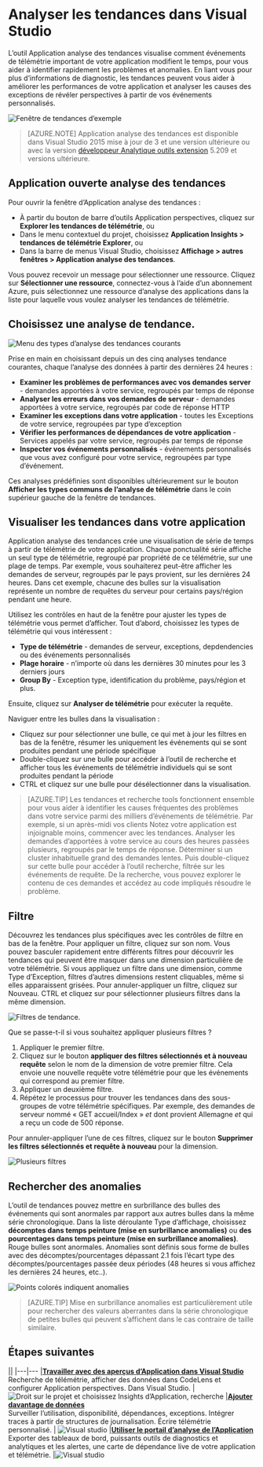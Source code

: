 <properties 
    pageTitle="Analyse des tendances dans Visual Studio | Microsoft Azure" 
    description="Analyser, visualiser et Explorer les tendances dans votre télémétrie Application Insights dans Visual Studio." 
    services="application-insights" 
    documentationCenter=".net"
    authors="numberbycolors" 
    manager="douge"/>

<tags 
    ms.service="application-insights" 
    ms.workload="tbd" 
    ms.tgt_pltfrm="ibiza" 
    ms.devlang="na" 
    ms.topic="get-started-article" 
    ms.date="10/25/2016" 
    ms.author="daviste"/>
    
# <a name="analyzing-trends-in-visual-studio"></a>Analyser les tendances dans Visual Studio

L’outil Application analyse des tendances visualise comment événements de télémétrie important de votre application modifient le temps, pour vous aider à identifier rapidement les problèmes et anomalies. En liant vous pour plus d’informations de diagnostic, les tendances peuvent vous aider à améliorer les performances de votre application et analyser les causes des exceptions de révéler perspectives à partir de vos événements personnalisés.

![Fenêtre de tendances d’exemple](./media/app-insights-visual-studio-trends/app-insights-trends-hero-750.png)

> [AZURE.NOTE] Application analyse des tendances est disponible dans Visual Studio 2015 mise à jour de 3 et une version ultérieure ou avec la version [développeur Analytique outils extension](https://visualstudiogallery.msdn.microsoft.com/82367b81-3f97-4de1-bbf1-eaf52ddc635a) 5.209 et versions ultérieure.

## <a name="open-application-insights-trends"></a>Application ouverte analyse des tendances

Pour ouvrir la fenêtre d’Application analyse des tendances :

* À partir du bouton de barre d’outils Application perspectives, cliquez sur **Explorer les tendances de télémétrie**, ou
* Dans le menu contextuel du projet, choisissez **Application Insights > tendances de télémétrie Explorer**, ou
* Dans la barre de menus Visual Studio, choisissez **Affichage > autres fenêtres > Application analyse des tendances**.

Vous pouvez recevoir un message pour sélectionner une ressource. Cliquez sur **Sélectionner une ressource**, connectez-vous à l’aide d’un abonnement Azure, puis sélectionnez une ressource d’analyse des applications dans la liste pour laquelle vous voulez analyser les tendances de télémétrie.

## <a name="choose-a-trend-analysis"></a>Choisissez une analyse de tendance.

![Menu des types d’analyse des tendances courants](./media/app-insights-visual-studio-trends/app-insights-trends-1-750.png)

Prise en main en choisissant depuis un des cinq analyses tendance courantes, chaque l’analyse des données à partir des dernières 24 heures :

* **Examiner les problèmes de performances avec vos demandes server** - demandes apportées à votre service, regroupés par temps de réponse
* **Analyser les erreurs dans vos demandes de serveur** - demandes apportées à votre service, regroupés par code de réponse HTTP
* **Examiner les exceptions dans votre application** - toutes les Exceptions de votre service, regroupées par type d’exception
* **Vérifier les performances de dépendances de votre application** - Services appelés par votre service, regroupés par temps de réponse
* **Inspecter vos événements personnalisés** - événements personnalisés que vous avez configuré pour votre service, regroupées par type d’événement.

Ces analyses prédéfinies sont disponibles ultérieurement sur le bouton **Afficher les types communs de l’analyse de télémétrie** dans le coin supérieur gauche de la fenêtre de tendances.

## <a name="visualize-trends-in-your-application"></a>Visualiser les tendances dans votre application

Application analyse des tendances crée une visualisation de série de temps à partir de télémétrie de votre application. Chaque ponctualité série affiche un seul type de télémétrie, regroupé par propriété de ce télémétrie, sur une plage de temps. Par exemple, vous souhaiterez peut-être afficher les demandes de serveur, regroupés par le pays provient, sur les dernières 24 heures. Dans cet exemple, chacune des bulles sur la visualisation représente un nombre de requêtes du serveur pour certains pays/région pendant une heure.

Utilisez les contrôles en haut de la fenêtre pour ajuster les types de télémétrie vous permet d’afficher. Tout d’abord, choisissez les types de télémétrie qui vous intéressent :

* **Type de télémétrie** - demandes de serveur, exceptions, depdendencies ou des événements personnalisés
* **Plage horaire** - n’importe où dans les dernières 30 minutes pour les 3 derniers jours
* **Group By** - Exception type, identification du problème, pays/région et plus.

Ensuite, cliquez sur **Analyser de télémétrie** pour exécuter la requête.

Naviguer entre les bulles dans la visualisation :

* Cliquez sur pour sélectionner une bulle, ce qui met à jour les filtres en bas de la fenêtre, résumer les uniquement les événements qui se sont produites pendant une période spécifique
* Double-cliquez sur une bulle pour accéder à l’outil de recherche et afficher tous les événements de télémétrie individuels qui se sont produites pendant la période
* CTRL et cliquez sur une bulle pour désélectionner dans la visualisation.

> [AZURE.TIP] Les tendances et recherche tools fonctionnent ensemble pour vous aider à identifier les causes fréquentes des problèmes dans votre service parmi des milliers d’événements de télémétrie. Par exemple, si un après-midi vos clients Notez votre application est injoignable moins, commencer avec les tendances. Analyser les demandes d’apportées à votre service au cours des heures passées plusieurs, regroupés par le temps de réponse. Déterminer si un cluster inhabituelle grand des demandes lentes. Puis double-cliquez sur cette bulle pour accéder à l’outil recherche, filtrée sur les événements de requête. De la recherche, vous pouvez explorer le contenu de ces demandes et accédez au code impliqués résoudre le problème.

## <a name="filter"></a>Filtre

Découvrez les tendances plus spécifiques avec les contrôles de filtre en bas de la fenêtre. Pour appliquer un filtre, cliquez sur son nom. Vous pouvez basculer rapidement entre différents filtres pour découvrir les tendances qui peuvent être masquer dans une dimension particulière de votre télémétrie. Si vous appliquez un filtre dans une dimension, comme Type d’Exception, filtres d’autres dimensions restent cliquables, même si elles apparaissent grisées. Pour annuler-appliquer un filtre, cliquez sur Nouveau. CTRL et cliquez sur pour sélectionner plusieurs filtres dans la même dimension.

![Filtres de tendance.](./media/app-insights-visual-studio-trends/TrendsFiltering-750.png)

Que se passe-t-il si vous souhaitez appliquer plusieurs filtres ? 

1. Appliquer le premier filtre. 
2. Cliquez sur le bouton **appliquer des filtres sélectionnés et à nouveau requête** selon le nom de la dimension de votre premier filtre. Cela envoie une nouvelle requête votre télémétrie pour que les événements qui correspond au premier filtre. 
3. Appliquer un deuxième filtre. 
4. Répétez le processus pour trouver les tendances dans des sous-groupes de votre télémétrie spécifiques. Par exemple, des demandes de serveur nommé « GET accueil/Index » _et_ dont provient Allemagne _et_ qui a reçu un code de 500 réponse. 

Pour annuler-appliquer l’une de ces filtres, cliquez sur le bouton **Supprimer les filtres sélectionnés et requête à nouveau** pour la dimension.

![Plusieurs filtres](./media/app-insights-visual-studio-trends/TrendsFiltering2-750.png)

## <a name="find-anomalies"></a>Rechercher des anomalies

L’outil de tendances pouvez mettre en surbrillance des bulles des événements qui sont anormales par rapport aux autres bulles dans la même série chronologique. Dans la liste déroulante Type d’affichage, choisissez **décomptes dans temps peinture (mise en surbrillance anomalies)** ou **des pourcentages dans temps peinture (mise en surbrillance anomalies)**. Rouge bulles sont anormales. Anomalies sont définis sous forme de bulles avec des décomptes/pourcentages dépassant 2.1 fois l’écart type des décomptes/pourcentages passée deux périodes (48 heures si vous affichez les dernières 24 heures, etc..).

![Points colorés indiquent anomalies](./media/app-insights-visual-studio-trends/TrendsAnomalies-750.png)

> [AZURE.TIP] Mise en surbrillance anomalies est particulièrement utile pour rechercher des valeurs aberrantes dans la série chronologique de petites bulles qui peuvent s’affichent dans le cas contraire de taille similaire.  

## <a name="next"></a>Étapes suivantes

||
|---|---
|**[Travailler avec des aperçus d’Application dans Visual Studio](app-insights-visual-studio.md)**<br/>Recherche de télémétrie, afficher des données dans CodeLens et configurer Application perspectives. Dans Visual Studio. |![Droit sur le projet et choisissez Insights d’Application, recherche](./media/app-insights-visual-studio-trends/34.png)
|**[Ajouter davantage de données](app-insights-asp-net-more.md)**<br/>Surveiller l’utilisation, disponibilité, dépendances, exceptions. Intégrer traces à partir de structures de journalisation. Écrire télémétrie personnalisé. | ![Visual studio](./media/app-insights-visual-studio-trends/64.png)
|**[Utiliser le portail d’analyse de l’Application](app-insights-dashboards.md)**<br/>Exporter des tableaux de bord, puissants outils de diagnostics et analytiques et les alertes, une carte de dépendance live de votre application et télémétrie. |![Visual studio](./media/app-insights-visual-studio-trends/62.png)
